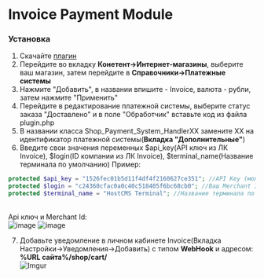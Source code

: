<h1>Invoice Payment Module</h1>

<h3>Установка</h3>

1. Скачайте [плагин](https://github.com/Invoice-LLC/Invoice.Module.HostCMS/archive/master.zip)
2. Перейдите во вкладку **Конетент->Интернет-магазины**, выберите ваш магазин, затем перейдите в **Справочники->Платежные системы**
3. Нажмите "Добавить", в названии впишите - Invoice, валюта - рубли, затем нажмите "Применить"
4. Перейдите в редактирование платежной системы, выберите статус заказа "Доставлено" и в поле "Обработчик" вставьте код из файла plugin.php
5. В названии класса Shop_Payment_System_HandlerXX замените XX на идентификатор платежной системы(**Вкладка "Дополнительные"**)
6. Введите свои значения переменных $api_key(API ключ из ЛК Invoice), $login(ID компании из ЛК Invoice), $terminal_name(Название терминала по умолчанию)
Пример:
```php
protected $api_key = "1526fec01b5d11f4df4f2160627ce351"; //API Key (можно получить в ЛК Invoice)
protected $login = "c24360cfac0a0c40c518405f6bc68cb0"; //Ваш Merchant ID (можно получить в ЛК Invoice)
protected $terminal_name = "HostCMS Terminal"; //Название терминала по умолчанию(Н-р: "Магазин на диване")
```
<br>Api ключ и Merchant Id:<br>
![image](https://user-images.githubusercontent.com/91345275/196218699-a8f8c00e-7f28-451e-9750-cfa1f43f15d8.png)
![image](https://user-images.githubusercontent.com/91345275/196218722-9c6bb0ae-6e65-4bc4-89b2-d7cb22866865.png)<br>

7. Добавьте уведомление в личном кабинете Invoice(Вкладка Настройки->Уведомления->Добавить)
   с типом **WebHook** и адресом: **%URL сайта%/shop/cart/**<br>
   ![Imgur](https://imgur.com/lMmKhj1.png)
